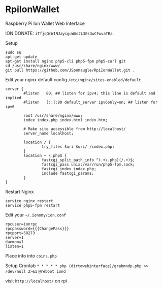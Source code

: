# RpiIonWallet
Raspberry Pi Ion Wallet Web Interface  

ION DONATE: `iTfjqQrW1NJayiguWGo2L38s3wCFwvaTRa`  

Setup
```
sudo su
apt-get update
apt-get install nginx php5-cli php5-fpm php5-curl git
cd /usr/share/nginx/www/
git pull https://github.com/JSponaugle/RpiIonWallet.git .
```

Edit your nginx default config `/etc/nginx/sites-enabled/default`

```
server {
        #listen   80; ## listen for ipv4; this line is default and implied
        #listen   [::]:80 default_server ipv6only=on; ## listen for ipv6

        root /usr/share/nginx/www;
        index index.php index.html index.htm;

        # Make site accessible from http://localhost/
        server_name localhost;

        location / {
                try_files $uri $uri/ /index.php;
        }
        location ~ \.php$ {
                fastcgi_split_path_info ^(.+\.php)(/.+)$;
                fastcgi_pass unix:/var/run/php5-fpm.sock;
                fastcgi_index index.php;
                include fastcgi_params;
        }
}
```

Restart Nginx
```
service nginx restart
service php5-fpm restart
```


Edit your `~/.ionomy/ion.conf`
```
rpcuser=ionrpc
rpcpassword={{{ChangePass}}}
rpcport=58273
server=1
daemon=1
listen=1
```

Place info into `coins.php`

Setup Crontab
`* * * * * php (dirtowebinterface)/grabmndp.php >> /dev/null 2>&1`
`@reboot iond`

visit `http://localhost/` on rpi